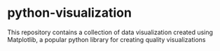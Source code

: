 # python-visualization
This repository contains a collection of data visualization created using Matplotlib, a popular python library for creating quality visualizations
